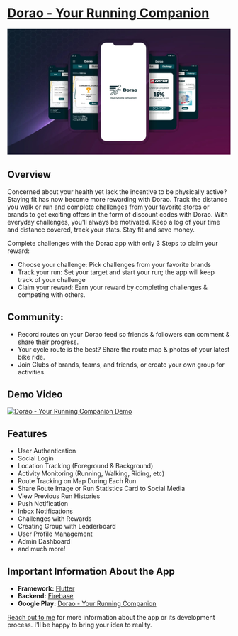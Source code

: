 # [Dorao - Your Running Companion](https://portfolio.kaykobadreza.com/portfolio/dorao/)

![Dorao - Your Running Companion](assets/dorao.jpeg)

## Overview
Concerned about your health yet lack the incentive to be physically active? Staying fit has now become more rewarding with Dorao. Track the distance you walk or run and complete challenges from your favorite stores or brands to get exciting offers in the form of discount codes with Dorao. With everyday challenges, you'll always be motivated. Keep a log of your time and distance covered, track your stats. Stay fit and save money.

Complete challenges with the Dorao app with only 3 Steps to claim your reward:    
- Choose your challenge: Pick challenges from your favorite brands    
- Track your run: Set your target and start your run; the app will keep track of your challenge     
- Claim your reward: Earn your reward by completing challenges & competing with others.

## Community:
- Record routes on your Dorao feed so friends & followers can comment & share their progress.     
- Your cycle route is the best? Share the route map & photos of your latest bike ride.      
- Join Clubs of brands, teams, and friends, or create your own group for activities.       

## Demo Video
[![Dorao - Your Running Companion Demo](https://img.youtube.com/vi/B4LK4H7Z5AI/0.jpg)](https://www.youtube.com/watch?v=B4LK4H7Z5AI)     

## Features
- User Authentication
- Social Login
- Location Tracking (Foreground & Background)
- Activity Monitoring (Running, Walking, Riding, etc)
- Route Tracking on Map During Each Run
- Share Route Image or Run Statistics Card to Social Media
- View Previous Run Histories
- Push Notification
- Inbox Notifications
- Challenges with Rewards
- Creating Group with Leaderboard
- User Profile Management
- Admin Dashboard
- and much more!

## Important Information About the App
- **Framework:** [Flutter](https://flutter.dev/)
- **Backend:** [Firebase](https://firebase.google.com/)
- **Google Play:** [Dorao - Your Running Companion](https://play.google.com/store/apps/details?id=com.dorao.doraoApp)

[Reach out to me](https://kaykobadreza.com/) for more information about the app or its development process. I'll be happy to bring your idea to reality.